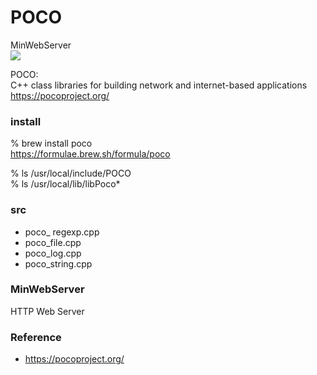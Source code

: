 POCO
===============

MinWebServer  <br/>
<image src="https://raw.githubusercontent.com/ohwada/MAC_cpp_Samples/master/POCO/MiniWebServer/screenshots/index.png" > <br/>

POCO: <br/>
C++ class libraries for building network and internet-based applications <br/>
https://pocoproject.org/ <br/>


###  install 
% brew install poco <br/>
https://formulae.brew.sh/formula/poco <br/>

%  ls /usr/local/include/POCO <br/>
%  ls /usr/local/lib/libPoco* <br/>

### src
- poco_ regexp.cpp <br/>
- poco_file.cpp <br/>
- poco_log.cpp <br/>
- poco_string.cpp <br/>

### MinWebServer
HTTP Web Server  <br/>

### Reference <br/>
- https://pocoproject.org/

